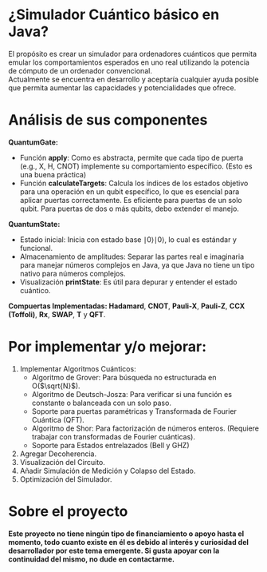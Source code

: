 # ¿Simulador Cuántico básico en Java?
<p>El propósito es crear un simulador para ordenadores cuánticos que permita emular los comportamientos esperados en uno real utilizando la potencia de cómputo de un ordenador convencional.
  <br>Actualmente se encuentra en desarrollo y aceptaría cualquier ayuda posible que permita aumentar las capacidades y potencialidades que ofrece.
</p>

# Análisis de sus componentes
<b>QuantumGate:</b>
* Función <b>apply</b>: Como es abstracta, permite que cada tipo de puerta (e.g., X, H, CNOT) implemente su comportamiento específico. (Esto es una buena práctica)
* Función <b>calculateTargets</b>: Calcula los índices de los estados objetivo para una operación en un qubit específico, lo que es esencial para aplicar puertas correctamente. Es eficiente para puertas de un solo qubit. Para puertas de dos o más qubits, debo extender el manejo.
  
<b> QuantumState:</b>
* Estado inicial: Inicia con estado base ∣0⟩∣0⟩, lo cual es estándar y funcional.
* Almacenamiento de amplitudes: Separar las partes real e imaginaria para manejar números complejos en Java, ya que Java no tiene un tipo nativo para números complejos.
* Visualización <b>printState</b>: Es útil para depurar y entender el estado cuántico.

<b> Compuertas Implementadas: </b>
<b>Hadamard</b>, <b>CNOT</b>, <b>Pauli-X</b>, <b>Pauli-Z</b>, <b>CCX (Toffoli)</b>, <b>Rx</b>, <b>SWAP</b>, <b>T</b> y <b>QFT</b>.

# Por implementar y/o mejorar:
1. Implementar Algoritmos Cuánticos:
   -    Algoritmo de Grover: Para búsqueda no estructurada en O($`\sqrt{N}`$).
   -    Algoritmo de Deutsch-Josza: Para verificar si una función es constante o balanceada con un solo paso.
   -    Soporte para puertas paramétricas y Transformada de Fourier Cuántica (QFT).
   -    Algoritmo de Shor: Para factorización de números enteros. (Requiere trabajar con transformadas de Fourier cuánticas).
   -    Soporte para Estados entrelazados (Bell y GHZ)
2. Agregar Decoherencia.
3. Visualización del Circuito.
4. Añadir Simulación de Medición y Colapso del Estado.
5. Optimización del Simulador.

# Sobre el proyecto
<p><b>Este proyecto no tiene ningún tipo de financiamiento o apoyo hasta el momento, todo cuanto existe en él es debido al interés y curiosidad del desarrollador por este tema emergente. 
  Si gusta apoyar con la continuidad del mismo, no dude en contactarme.</b></p>
